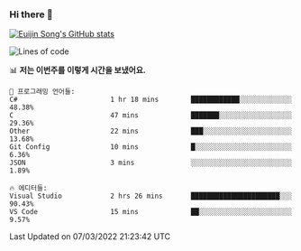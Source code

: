 ### Hi there 👋

[![Euijin Song's GitHub stats](https://github-readme-stats.vercel.app/api?username=lstar2397&count_private=true&show_icons=true&theme=tokyonight&locale=kr)](https://github.com/anuraghazra/github-readme-stats)

<!--START_SECTION:waka-->
![Lines of code](https://img.shields.io/badge/%EC%A0%80%EB%8A%94%20%EC%97%AC%ED%83%9C%EA%B9%8C%EC%A7%80%20-85%20Thousand%20%EC%A4%84%EC%9D%98%20%EC%BD%94%EB%93%9C%EB%A5%BC%20%EC%9E%91%EC%84%B1%ED%96%88%EC%96%B4%EC%9A%94.-blue)

📊 **저는 이번주를 이렇게 시간을 보냈어요.** 

```text
💬 프로그래밍 언어들: 
C#                       1 hr 18 mins        ████████████░░░░░░░░░░░░░   48.38% 
C                        47 mins             ███████░░░░░░░░░░░░░░░░░░   29.36% 
Other                    22 mins             ███░░░░░░░░░░░░░░░░░░░░░░   13.68% 
Git Config               10 mins             █░░░░░░░░░░░░░░░░░░░░░░░░   6.36% 
JSON                     3 mins              ░░░░░░░░░░░░░░░░░░░░░░░░░   1.89%

🔥 에디터들: 
Visual Studio            2 hrs 26 mins       ██████████████████████░░░   90.43% 
VS Code                  15 mins             ██░░░░░░░░░░░░░░░░░░░░░░░   9.57%

```


 Last Updated on 07/03/2022 21:23:42 UTC
<!--END_SECTION:waka-->

<!--
**lstar2397/lstar2397** is a ✨ _special_ ✨ repository because its `README.md` (this file) appears on your GitHub profile.

Here are some ideas to get you started:

- 🔭 I’m currently working on ...
- 🌱 I’m currently learning ...
- 👯 I’m looking to collaborate on ...
- 🤔 I’m looking for help with ...
- 💬 Ask me about ...
- 📫 How to reach me: ...
- 😄 Pronouns: ...
- ⚡ Fun fact: ...
-->
